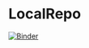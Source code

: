 # LocalRepo
[![Binder](https://mybinder.org/badge_logo.svg)](https://mybinder.org/v2/gh/KSpiliop/LocalRepo/main?filepath=Topic_modeling_notebook_v1.ipynb)
